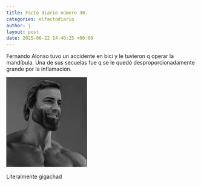 ```yaml
---
title: Facto diario número 30.
categories: elfactodiario
author: j
layout: post
date: 2025-06-22 14:46:25 +00:00
---
```

Fernando Alonso tuvo un accidente en bici y le tuvieron q operar la mandíbula. Una de sus secuelas fue q se le quedó desproporcionadamente grande por la inflamación.

![2025_06_22_14_46_36_untitled-1.webp](assets/2025_06_22_14_46_36_untitled-1.webp)

Literalmente gigachad
